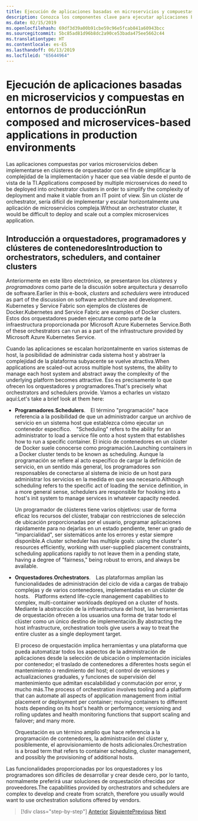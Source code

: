 ```yaml
---
title: Ejecución de aplicaciones basadas en microservicios y compuestas en entornos de producción
description: Conozca los componentes clave para ejecutar aplicaciones basadas en contenedores en producción
ms.date: 02/15/2019
ms.openlocfilehash: 69df3d39a00b91cbe59c96e5fcab841a60943bcc
ms.sourcegitcommit: 5bc85ad81d96b8dc2a90ce53bada475ee5662c44
ms.translationtype: HT
ms.contentlocale: es-ES
ms.lasthandoff: 06/13/2019
ms.locfileid: "65644964"
---
```

# <a name="run-composed-and-microservices-based-applications-in-production-environments"></a><span data-ttu-id="62c5f-103">Ejecución de aplicaciones basadas en microservicios y compuestas en entornos de producción</span><span class="sxs-lookup"><span data-stu-id="62c5f-103">Run composed and microservices-based applications in production environments</span></span>

<span data-ttu-id="62c5f-104">Las aplicaciones compuestas por varios microservicios deben implementarse en clústeres de orquestador con el fin de simplificar la complejidad de la implementación y hacer que sea viable desde el punto de vista de la TI.</span><span class="sxs-lookup"><span data-stu-id="62c5f-104">Applications composed by multiple microservices do need to be deployed into orchestrator clusters in order to simplify the complexity of deployment and make it viable from an IT point of view.</span></span> <span data-ttu-id="62c5f-105">Sin un clúster de orchestrator, sería difícil de implementar y escalar horizontalmente una aplicación de microservicios compleja.</span><span class="sxs-lookup"><span data-stu-id="62c5f-105">Without an orchestrator cluster, it would be difficult to deploy and scale out a complex microservices application.</span></span>

## <a name="introduction-to-orchestrators-schedulers-and-container-clusters"></a><span data-ttu-id="62c5f-106">Introducción a orquestadores, programadores y clústeres de contenedores</span><span class="sxs-lookup"><span data-stu-id="62c5f-106">Introduction to orchestrators, schedulers, and container clusters</span></span>

<span data-ttu-id="62c5f-107">Anteriormente en este libro electrónico, se presentaron los *clústeres* y *programadores* como parte de la discusión sobre arquitectura y desarrollo de software.</span><span class="sxs-lookup"><span data-stu-id="62c5f-107">Earlier in this e-book, *clusters* and *schedulers* were introduced as part of the discussion on software architecture and development.</span></span> <span data-ttu-id="62c5f-108">Kubernetes y Service Fabric son ejemplos de clústeres de Docker.</span><span class="sxs-lookup"><span data-stu-id="62c5f-108">Kubernetes and Service Fabric are examples of Docker clusters.</span></span> <span data-ttu-id="62c5f-109">Estos dos orquestadores pueden ejecutarse como parte de la infraestructura proporcionada por Microsoft Azure Kubernetes Service.</span><span class="sxs-lookup"><span data-stu-id="62c5f-109">Both of these orchestrators can run as a part of the infrastructure provided by Microsoft Azure Kubernetes Service.</span></span>

<span data-ttu-id="62c5f-110">Cuando las aplicaciones se escalan horizontalmente en varios sistemas de host, la posibilidad de administrar cada sistema host y abstraer la complejidad de la plataforma subyacente se vuelve atractiva.</span><span class="sxs-lookup"><span data-stu-id="62c5f-110">When applications are scaled-out across multiple host systems, the ability to manage each host system and abstract away the complexity of the underlying platform becomes attractive.</span></span> <span data-ttu-id="62c5f-111">Eso es precisamente lo que ofrecen los orquestadores y programadores.</span><span class="sxs-lookup"><span data-stu-id="62c5f-111">That's precisely what orchestrators and schedulers provide.</span></span> <span data-ttu-id="62c5f-112">Vamos a echarles un vistazo aquí:</span><span class="sxs-lookup"><span data-stu-id="62c5f-112">Let's take a brief look at them here:</span></span>

- <span data-ttu-id="62c5f-113">**Programadores**.</span><span class="sxs-lookup"><span data-stu-id="62c5f-113">**Schedulers**.</span></span><span data-ttu-id="62c5f-114"> El término "programación" hace referencia a la posibilidad de que un administrador cargue un archivo de servicio en un sistema host que establezca cómo ejecutar un contenedor específico.</span><span class="sxs-lookup"><span data-stu-id="62c5f-114"> "Scheduling" refers to the ability for an administrator to load a service file onto a host system that establishes how to run a specific container.</span></span> <span data-ttu-id="62c5f-115">El inicio de contenedores en un clúster de Docker suele conocerse como programación.</span><span class="sxs-lookup"><span data-stu-id="62c5f-115">Launching containers in a Docker cluster tends to be known as scheduling.</span></span> <span data-ttu-id="62c5f-116">Aunque la programación se refiere al acto específico de cargar la definición de servicio, en un sentido más general, los programadores son responsables de conectarse al sistema de inicio de un host para administrar los servicios en la medida en que sea necesario.</span><span class="sxs-lookup"><span data-stu-id="62c5f-116">Although scheduling refers to the specific act of loading the service definition, in a more general sense, schedulers are responsible for hooking into a host's init system to manage services in whatever capacity needed.</span></span>

   <span data-ttu-id="62c5f-117">Un programador de clústeres tiene varios objetivos: usar de forma eficaz los recursos del clúster, trabajar con restricciones de selección de ubicación proporcionadas por el usuario, programar aplicaciones rápidamente para no dejarlas en un estado pendiente, tener un grado de "imparcialidad", ser sistemáticos ante los errores y estar siempre disponible.</span><span class="sxs-lookup"><span data-stu-id="62c5f-117">A cluster scheduler has multiple goals: using the cluster's resources efficiently, working with user-supplied placement constraints, scheduling applications rapidly to not leave them in a pending state, having a degree of "fairness," being robust to errors, and always be available.</span></span>

- <span data-ttu-id="62c5f-118">**Orquestadores**.</span><span class="sxs-lookup"><span data-stu-id="62c5f-118">**Orchestrators**.</span></span><span data-ttu-id="62c5f-119"> Las plataformas amplían las funcionalidades de administración del ciclo de vida a cargas de trabajo complejas y de varios contenedores, implementadas en un clúster de hosts.</span><span class="sxs-lookup"><span data-stu-id="62c5f-119"> Platforms extend life-cycle management capabilities to complex, multi-container workloads deployed on a cluster of hosts.</span></span> <span data-ttu-id="62c5f-120">Mediante la abstracción de la infraestructura del host, las herramientas de orquestación ofrecen a los usuarios una forma de tratar todo el clúster como un único destino de implementación.</span><span class="sxs-lookup"><span data-stu-id="62c5f-120">By abstracting the host infrastructure, orchestration tools give users a way to treat the entire cluster as a single deployment target.</span></span>

   <span data-ttu-id="62c5f-121">El proceso de orquestación implica herramientas y una plataforma que pueda automatizar todos los aspectos de la administración de aplicaciones desde la selección de ubicación o implementación iniciales por contenedor; el traslado de contenedores a diferentes hosts según el mantenimiento o rendimiento del host; el control de versiones y actualizaciones graduales, y funciones de supervisión del mantenimiento que admitan escalabilidad y conmutación por error, y mucho más.</span><span class="sxs-lookup"><span data-stu-id="62c5f-121">The process of orchestration involves tooling and a platform that can automate all aspects of application management from initial placement or deployment per container; moving containers to different hosts depending on its host's health or performance; versioning and rolling updates and health monitoring functions that support scaling and failover; and many more.</span></span>

   <span data-ttu-id="62c5f-122">Orquestación es un término amplio que hace referencia a la programación de contenedores, la administración del clúster y, posiblemente, el aprovisionamiento de hosts adicionales.</span><span class="sxs-lookup"><span data-stu-id="62c5f-122">Orchestration is a broad term that refers to container scheduling, cluster management, and possibly the provisioning of additional hosts.</span></span>

<span data-ttu-id="62c5f-123">Las funcionalidades proporcionadas por los orquestadores y los programadores son difíciles de desarrollar y crear desde cero, por lo tanto, normalmente preferirá usar soluciones de orquestación ofrecidas por proveedores.</span><span class="sxs-lookup"><span data-stu-id="62c5f-123">The capabilities provided by orchestrators and schedulers are complex to develop and create from scratch, therefore you usually would want to use orchestration solutions offered by vendors.</span></span>

>[!div class="step-by-step"]
><span data-ttu-id="62c5f-124">[Anterior](index.md)
>[Siguiente](manage-production-docker-environments.md)</span><span class="sxs-lookup"><span data-stu-id="62c5f-124">[Previous](index.md)
[Next](manage-production-docker-environments.md)</span></span>
